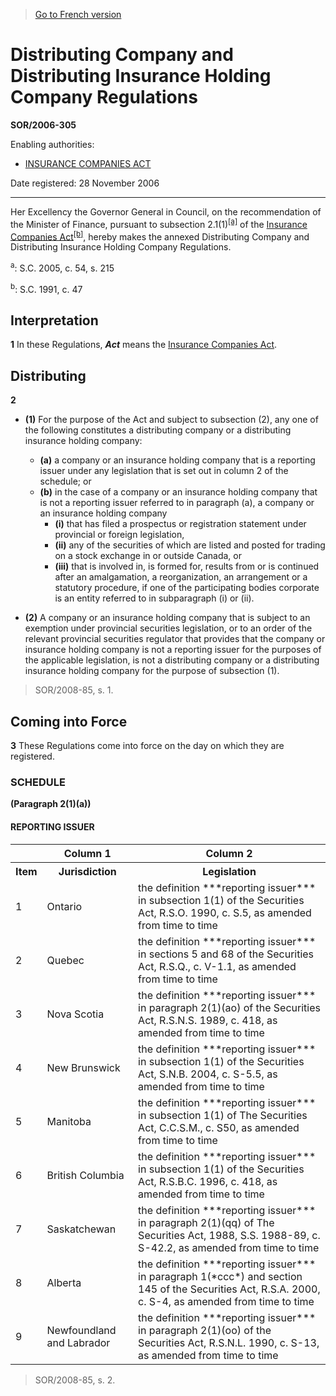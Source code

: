 > [Go to French version](/fr/Règlements/Décrets,%20ordonnances%20et%20règlements%20statutaires/2006/305.md)

# Distributing Company and Distributing Insurance Holding Company Regulations

**SOR/2006-305**

Enabling authorities: 
- [INSURANCE COMPANIES ACT](/en/Acts/Statutes%20of%20Canada/1991/c.%2047.md)

Date registered: 28 November 2006

----------

Her Excellency the Governor General in Council, on the recommendation of the Minister of Finance, pursuant to subsection 2.1(1)<sup><a href='#fn_SOR-2006-305_e_hq_1635'>[a]</a></sup> of the [Insurance Companies Act](/en/Acts/Statutes%20of%20Canada/1991/c.%2047.md)<sup><a href='#fn_SOR-2006-305_e_hq_1636'>[b]</a></sup>, hereby makes the annexed Distributing Company and Distributing Insurance Holding Company Regulations.

<a name='fn_SOR-2006-305_e_hq_1635'><sup>a</sup></a>: S.C. 2005, c. 54, s. 215<br />

<a name='fn_SOR-2006-305_e_hq_1636'><sup>b</sup></a>: S.C. 1991, c. 47<br />




## Interpretation


**1** In these Regulations, ***Act*** means the [Insurance Companies Act](/en/Acts/Statutes%20of%20Canada/1991/c.%2047.md).




## Distributing


**2** 

- **(1)** For the purpose of the Act and subject to subsection (2), any one of the following constitutes a distributing company or a distributing insurance holding company:
	- **(a)** a company or an insurance holding company that is a reporting issuer under any legislation that is set out in column 2 of the schedule; or
	- **(b)** in the case of a company or an insurance holding company that is not a reporting issuer referred to in paragraph (a), a company or an insurance holding company
		- **(i)** that has filed a prospectus or registration statement under provincial or foreign legislation,
		- **(ii)** any of the securities of which are listed and posted for trading on a stock exchange in or outside Canada, or
		- **(iii)** that is involved in, is formed for, results from or is continued after an amalgamation, a reorganization, an arrangement or a statutory procedure, if one of the participating bodies corporate is an entity referred to in subparagraph (i) or (ii).

- **(2)** A company or an insurance holding company that is subject to an exemption under provincial securities legislation, or to an order of the relevant provincial securities regulator that provides that the company or insurance holding company is not a reporting issuer for the purposes of the applicable legislation, is not a distributing company or a distributing insurance holding company for the purpose of subsection (1).
> SOR/2008-85, s. 1.





## Coming into Force


**3** These Regulations come into force on the day on which they are registered.




### **SCHEDULE** 
**(Paragraph 2(1)(a))**
#### REPORTING ISSUER
<table>
<tr>
<th></th>
<th>Column 1</th>
<th>Column 2</th>
</tr>
<tr>
<th>Item</th>
<th>Jurisdiction</th>
<th>Legislation</th>
</tr>
<tr>
<td>1</td>
<td>Ontario</td>
<td>the definition ***reporting issuer*** in subsection 1(1) of the Securities Act, R.S.O. 1990, c. S.5, as amended from time to time

</td>
</tr>
<tr>
<td>2</td>
<td>Quebec</td>
<td>the definition ***reporting issuer*** in sections 5 and 68 of the Securities Act, R.S.Q., c. V-1.1, as amended from time to time

</td>
</tr>
<tr>
<td>3</td>
<td>Nova Scotia</td>
<td>the definition ***reporting issuer*** in paragraph 2(1)(ao) of the Securities Act, R.S.N.S. 1989, c. 418, as amended from time to time

</td>
</tr>
<tr>
<td>4</td>
<td>New Brunswick</td>
<td>the definition ***reporting issuer*** in subsection 1(1) of the Securities Act, S.N.B. 2004, c. S-5.5, as amended from time to time

</td>
</tr>
<tr>
<td>5</td>
<td>Manitoba</td>
<td>the definition ***reporting issuer*** in subsection 1(1) of The Securities Act, C.C.S.M., c. S50, as amended from time to time

</td>
</tr>
<tr>
<td>6</td>
<td>British Columbia</td>
<td>the definition ***reporting issuer*** in subsection 1(1) of the Securities Act, R.S.B.C. 1996, c. 418, as amended from time to time

</td>
</tr>
<tr>
<td>7</td>
<td>Saskatchewan</td>
<td>the definition ***reporting issuer*** in paragraph 2(1)(qq) of The Securities Act, 1988, S.S. 1988-89, c. S-42.2, as amended from time to time

</td>
</tr>
<tr>
<td>8</td>
<td>Alberta</td>
<td>the definition ***reporting issuer*** in paragraph 1(*ccc*) and section 145 of the Securities Act, R.S.A. 2000, c. S-4, as amended from time to time

</td>
</tr>
<tr>
<td>9</td>
<td>Newfoundland and Labrador</td>
<td>the definition ***reporting issuer*** in paragraph 2(1)(oo) of the Securities Act, R.S.N.L. 1990, c. S-13, as amended from time to time

</td>
</tr>
</table>

> SOR/2008-85, s. 2.


